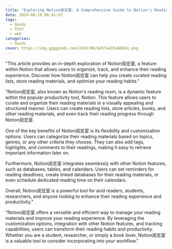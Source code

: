 ```yaml
---
title: "Exploring Notion阅览室: A Comprehensive Guide to Notion's Reading Room Feature"
date: 2024-08-28 06:41:57
tags:
  - Goods
  - Post
  - web
categories:
  - Goods
cover: https://img.ggggoods.com/2024/08/645fa415e86941.png
---
```


"This article provides an in-depth exploration of Notion阅览室, a feature within Notion that allows users to organize, track, and enhance their reading experience. Discover how Notion阅览室 can help you create curated reading lists, store reading materials, and optimize your reading habits."

"Notion阅览室, also known as Notion's reading room, is a dynamic feature within the popular productivity tool, Notion. This feature allows users to curate and organize their reading materials in a visually appealing and structured manner. Users can create reading lists, store articles, books, and other reading materials, and even track their reading progress through Notion阅览室.

One of the key benefits of Notion阅览室 is its flexibility and customization options. Users can categorize their reading materials based on topics, genres, or any other criteria they choose. They can also add tags, highlights, and comments to their readings, making it easy to retrieve important information later on.

Furthermore, Notion阅览室 integrates seamlessly with other Notion features, such as databases, tables, and calendars. Users can set reminders for reading deadlines, create linked databases for their reading materials, or even schedule dedicated reading time on their calendars.

Overall, Notion阅览室 is a powerful tool for avid readers, students, researchers, and anyone looking to enhance their reading experience and productivity."

"Notion阅览室 offers a versatile and efficient way to manage your reading materials and improve your reading experience. By leveraging the customization options, integration with other Notion features, and tracking capabilities, users can transform their reading habits and productivity. Whether you are a student, researcher, or simply a book lover, Notion阅览室 is a valuable tool to consider incorporating into your workflow."
